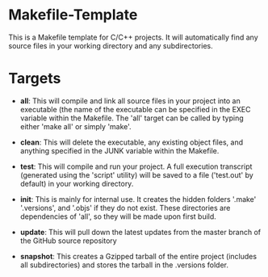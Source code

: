# Makefile-Template
This is a Makefile template for C/C++ projects. It will automatically find any source files in your working directory and any subdirectories.

# Targets
- **all**: This will compile and link all source files in your project into an executable (the name of the executable can be specified in 
the EXEC variable within the Makefile. The 'all' target can be called by typing either 'make all' or simply 'make'.

- **clean**: This will delete the executable, any existing object files, and anything specified in the JUNK variable within the Makefile.

- **test**: This will compile and run your project. A full execution transcript (generated using the 'script' utility) will be saved to 
a file ('test.out' by default) in your working directory.

- **init**: This is mainly for internal use. It creates the hidden folders '.make' '.versions', and '.objs' if they do not exist. These directories are dependencies of 'all', so they will be made upon first build.

- **update**: This will pull down the latest updates from the master branch of the GitHub source repository

- **snapshot**: This creates a Gzipped tarball of the entire project (includes all subdirectories) and stores the tarball in the .versions folder.


